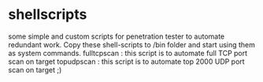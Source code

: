 # shellscripts
some simple and custom scripts for penetration tester to automate redundant work.
Copy these shell-scripts to /bin folder and start using them as system commands.
fulltcpscan : this script is to automate full TCP port scan on target
topudpscan : this script is to automate top 2000 UDP port scan on target
;)
